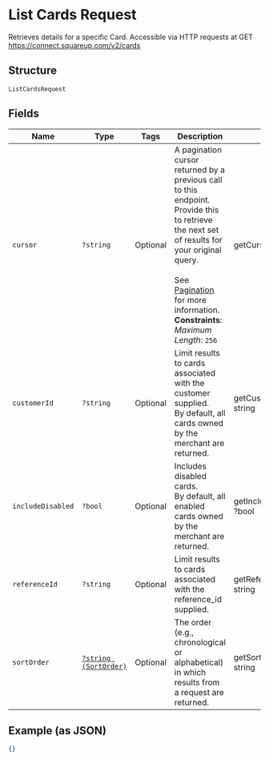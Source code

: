 
# List Cards Request

Retrieves details for a specific Card. Accessible via
HTTP requests at GET https://connect.squareup.com/v2/cards

## Structure

`ListCardsRequest`

## Fields

| Name | Type | Tags | Description | Getter | Setter |
|  --- | --- | --- | --- | --- | --- |
| `cursor` | `?string` | Optional | A pagination cursor returned by a previous call to this endpoint.<br>Provide this to retrieve the next set of results for your original query.<br><br>See [Pagination](https://developer.squareup.com/docs/basics/api101/pagination) for more information.<br>**Constraints**: *Maximum Length*: `256` | getCursor(): ?string | setCursor(?string cursor): void |
| `customerId` | `?string` | Optional | Limit results to cards associated with the customer supplied.<br>By default, all cards owned by the merchant are returned. | getCustomerId(): ?string | setCustomerId(?string customerId): void |
| `includeDisabled` | `?bool` | Optional | Includes disabled cards.<br>By default, all enabled cards owned by the merchant are returned. | getIncludeDisabled(): ?bool | setIncludeDisabled(?bool includeDisabled): void |
| `referenceId` | `?string` | Optional | Limit results to cards associated with the reference_id supplied. | getReferenceId(): ?string | setReferenceId(?string referenceId): void |
| `sortOrder` | [`?string (SortOrder)`](/doc/models/sort-order.md) | Optional | The order (e.g., chronological or alphabetical) in which results from a request are returned. | getSortOrder(): ?string | setSortOrder(?string sortOrder): void |

## Example (as JSON)

```json
{}
```

